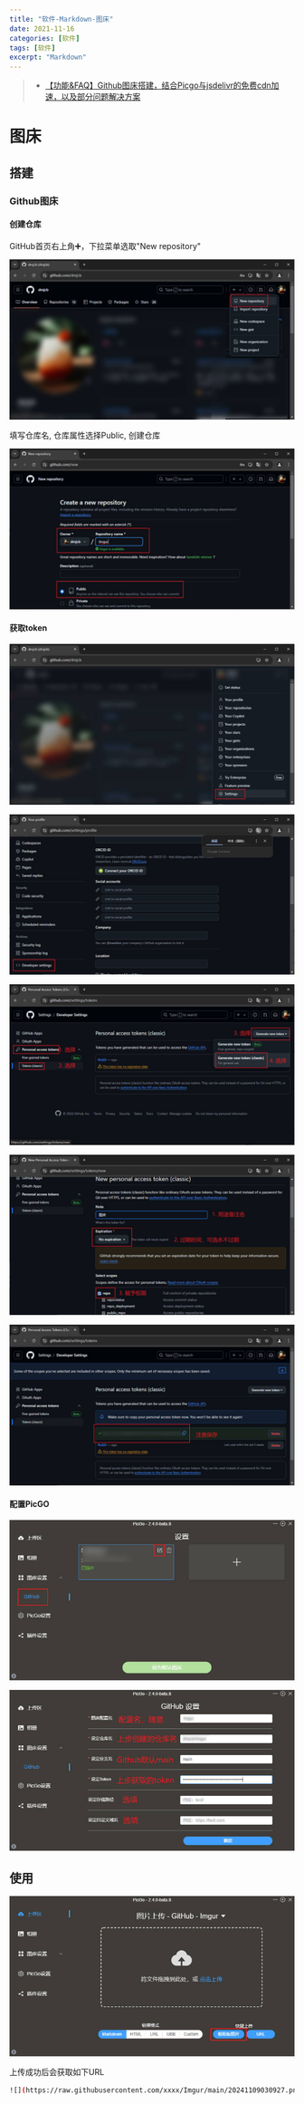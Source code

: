 ```yaml
---
title: "软件-Markdown-图床"
date: 2021-11-16
categories: [软件]
tags: [软件]
excerpt: "Markdown"
---
```


> - [【功能&FAQ】Github图床搭建，结合Picgo与jsdelivr的免费cdn加速，以及部分问题解决方案](https://www.cnblogs.com/MorningMaple/p/17978113)

# 图床

## 搭建

### Github图床

#### 创建仓库

GitHub首页右上角➕，下拉菜单选取"New repository"

![](/Resource/Imgur/20241109_025103.jpg)

填写仓库名, 仓库属性选择Public, 创建仓库

![](/Resource/Imgur/20241109_025225.jpg)

#### 获取token

![](/Resource/Imgur/20241109_025445.jpg)

![](/Resource/Imgur/20241109_025522.jpg)

![](/Resource/Imgur/20241109_025728.jpg)

![](/Resource/Imgur/20241109_025932.jpg)

![](/Resource/Imgur/20241109_030042.jpg)

#### 配置PicGO

![](/Resource/Imgur/20241109_030422.jpg)

![](/Resource/Imgur/20241109_030817.jpg)

## 使用

![](/Resource/Imgur/20241110_033702.jpg)

上传成功后会获取如下URL

```sh
![](https://raw.githubusercontent.com/xxxx/Imgur/main/20241109030927.png)
```
